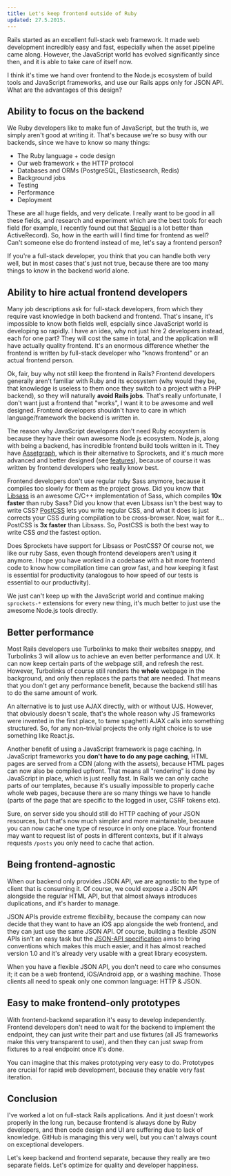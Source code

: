 ```yaml
---
title: Let's keep frontend outside of Ruby
updated: 27.5.2015.
---
```


Rails started as an excellent full-stack web framework. It made web development
incredibly easy and fast, especially when the asset pipeline came along. However,
the JavaScript world has evolved significantly since then, and it is able to
take care of itself now.

I think it's time we hand over frontend to the Node.js ecosystem of build tools
and JavaScript frameworks, and use our Rails apps only for JSON API. What are
the advantages of this design?

## Ability to focus on the backend

We Ruby developers like to make fun of JavaScript, but the truth is, we simply
aren't good at writing it. That's because we're so busy with our backends,
since we have to know so many things:

* The Ruby language + code design
* Our web framework + the HTTP protocol
* Databases and ORMs (PostgreSQL, Elasticsearch, Redis)
* Background jobs
* Testing
* Performance
* Deployment

These are all huge fields, and very delicate. I really want to be good in all
these fields, and research and experiment which are the best tools for each
field (for example, I recently found out that
[Sequel](http://sequel.jeremyevans.net) is a lot better than ActiveRecord). So,
how in the earth will I find time for frontend as well? Can't someone else do
frontend instead of me, let's say a frontend person?

If you're a full-stack developer, you think that you can handle both very well,
but in most cases that's just not true, because there are too many things to know
in the backend world alone.

## Ability to hire actual frontend developers

Many job descriptions ask for full-stack developers, from which they require
vast knowledge in both backend and frontend. That's insane, it's impossible to
know both fields well, espcially since JavaScript world is developing so
rapidly. I have an idea, why not just hire 2 developers instead, each for one
part? They will cost the same in total, and the application will have actually
quality frontend. It's an enormous difference whether the frontend is written
by full-stack developer who "knows frontend" or an actual frontend person.

Ok, fair, buy why not still keep the frontend in Rails? Frontend developers
generally aren't familiar with Ruby and its ecosystem (why would they be, that
knowledge is useless to them once they switch to a project with a PHP backend),
so they will naturally **avoid Rails jobs**. That's really unfortunate, I don't
want just a frontend that "works", I want it to be awesome and well designed.
Frontend developers shouldn't have to care in which language/framework the
backend is written in.

The reason why JavaScript developers don't need Ruby ecosystem is because they
have their own awesome Node.js ecosystem. Node.js, along with being a backend,
has incredible frontend build tools written in it. They have
[Assetgraph](https://github.com/assetgraph/assetgraph-builder), which is their
alternative to Sprockets, and it's *much* more advanced and better designed
(see [features](https://github.com/assetgraph/assetgraph-builder#features)),
because of course it was written by frontend developers who really know best.

Frontend developers don't use regular ruby Sass anymore, because it compiles
too slowly for them as the project grows. Did you know that
[Libsass](https://github.com/sass/libsass) is an awesome C/C++ implementation of
Sass, which compiles **10x faster** than ruby Sass? Did you know that even Libsass
isn't the best way to write CSS?
[PostCSS](https://github.com/postcss/postcss) lets you write regular CSS, and
what it does is just corrects your CSS during compilation to be cross-browser.
Now, wait for it... PostCSS is **3x faster** than Libsass. So, PostCSS is both
the best way to write CSS *and* the fastest option.

Does Sprockets have support for Libsass or PostCSS? Of course not, we like our
ruby Sass, even though frontend developers aren't using it anymore. I hope you
have worked in a codebase with a bit more frontend code to know how compilation
time can grow fast, and how keeping it fast is essential for productivity
(analogous to how speed of our tests is essential to our productivity).

We just can't keep up with the JavaScript world and continue making
`sprockets-*` extensions for every new thing, it's much better to just use
the awesome Node.js tools directly.

## Better performance

Most Rails developers use Turbolinks to make their websites snappy, and
Turbolinks 3 will allow us to achieve an even better performance and UX.
It can now keep certain parts of the webpage still, and refresh the rest.
However, Turbolinks of course still renders the **whole** webpage in the
background, and only then replaces the parts that are needed. That means that
you don't get any performance benefit, because the backend still has to do the
same amount of work.

An alternative is to just use AJAX directly, with or without UJS. However,
that obviously doesn't scale, that's the whole reason why JS frameworks were
invented in the first place, to tame spaghetti AJAX calls into something
structured. So, for any non-trivial projects the only right choice is to use
something like React.js.

Another benefit of using a JavaScript framework is page caching. In JavaScript
frameworks you **don't have to do any page caching**, HTML pages are served
from a CDN (along with the assets), because HTML pages can now also be compiled
upfront. That means all "rendering" is done by JavaScript in place, which is
just really fast. In Rails we can only cache parts of our templates, because
it's usually impossible to properly cache whole web pages, because there are
so many things we have to handle (parts of the page that are specific to the
logged in user, CSRF tokens etc).

Sure, on server side you should still do HTTP caching of your JSON resources,
but that's now much simpler and more maintainable, because you can now cache
one type of resource in only one place. Your frontend may want to request
list of posts in different contexts, but if it always requests `/posts` you
only need to cache that action.

## Being frontend-agnostic

When our backend only provides JSON API, we are agnostic to the type of client
that is consuming it. Of course, we could expose a JSON API alongside the regular
HTML API, but that almost always introduces duplications, and it's harder to
manage.

JSON APIs provide extreme flexibility, because the company can now decide that
they want to have an iOS app alongside the web frontend, and they can just use
the same JSON API. Of course, building a flexible JSON APIs isn't an easy task
but the [JSON-API specification](http://jsonapi.org) aims to bring conventions
which makes this much easier, and it has almost reached version 1.0 and it's
already very usable with a great library ecosystem.

When you have a flexible JSON API, you don't need to care who consumes it; it
can be a web frontend, iOS/Android app, or a washing machine. Those clients all
need to speak only one common language: HTTP & JSON.

## Easy to make frontend-only prototypes

With frontend-backend separation it's easy to develop independently. Frontend
developers don't need to wait for the backend to implement the endpoint, they
can just write their part and use fixtures (all JS frameworks make this very
transparent to use), and then they can just swap from fixtures to a real
endpoint once it's done.

You can imagine that this makes prototyping very easy to do. Prototypes are
crucial for rapid web development, because they enable very fast iteration.

## Conclusion

I've worked a lot on full-stack Rails applications. And it just doesn't work
properly in the long run, because frontend is always done by Ruby developers,
and then code design and UI are suffering due to lack of knowledge. GitHub is
managing this very well, but you can't always count on exceptional developers.

Let's keep backend and frontend separate, because they really are two separate
fields. Let's optimize for quality and developer happiness.
